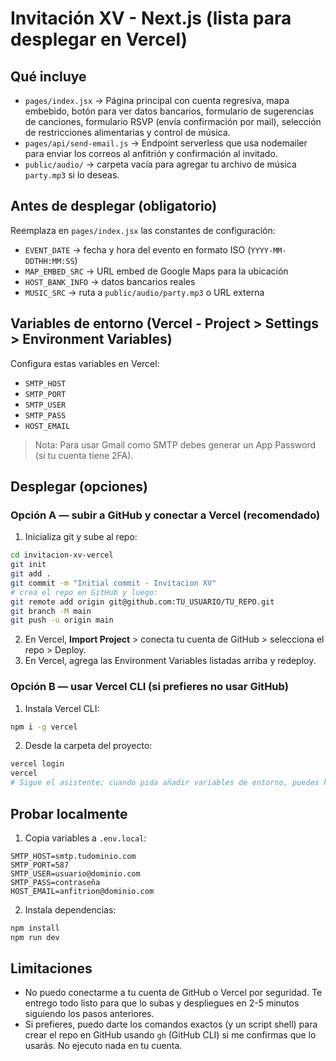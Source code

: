 
# Invitación XV - Next.js (lista para desplegar en Vercel)

## Qué incluye
- `pages/index.jsx` -> Página principal con cuenta regresiva, mapa embebido, botón para ver datos bancarios, formulario de sugerencias de canciones, formulario RSVP (envía confirmación por mail), selección de restricciones alimentarias y control de música.
- `pages/api/send-email.js` -> Endpoint serverless que usa nodemailer para enviar los correos al anfitrión y confirmación al invitado.
- `public/audio/` -> carpeta vacía para agregar tu archivo de música `party.mp3` si lo deseas.

## Antes de desplegar (obligatorio)
Reemplaza en `pages/index.jsx` las constantes de configuración:
- `EVENT_DATE` -> fecha y hora del evento en formato ISO (`YYYY-MM-DDTHH:MM:SS`)
- `MAP_EMBED_SRC` -> URL embed de Google Maps para la ubicación
- `HOST_BANK_INFO` -> datos bancarios reales
- `MUSIC_SRC` -> ruta a `public/audio/party.mp3` o URL externa

## Variables de entorno (Vercel - Project > Settings > Environment Variables)
Configura estas variables en Vercel:
- `SMTP_HOST`
- `SMTP_PORT`
- `SMTP_USER`
- `SMTP_PASS`
- `HOST_EMAIL`

> Nota: Para usar Gmail como SMTP debes generar un App Password (si tu cuenta tiene 2FA).

## Desplegar (opciones)
### Opción A — subir a GitHub y conectar a Vercel (recomendado)
1. Inicializa git y sube al repo:
```bash
cd invitacion-xv-vercel
git init
git add .
git commit -m "Initial commit - Invitacion XV"
# crea el repo en GitHub y luego:
git remote add origin git@github.com:TU_USUARIO/TU_REPO.git
git branch -M main
git push -u origin main
```
2. En Vercel, **Import Project** > conecta tu cuenta de GitHub > selecciona el repo > Deploy.
3. En Vercel, agrega las Environment Variables listadas arriba y redeploy.

### Opción B — usar Vercel CLI (si prefieres no usar GitHub)
1. Instala Vercel CLI:
```bash
npm i -g vercel
```
2. Desde la carpeta del proyecto:
```bash
vercel login
vercel
# Sigue el asistente; cuando pida añadir variables de entorno, puedes hacerlo en dashboard.v
```

## Probar localmente
1. Copia variables a `.env.local`:
```
SMTP_HOST=smtp.tudominio.com
SMTP_PORT=587
SMTP_USER=usuario@dominio.com
SMTP_PASS=contraseña
HOST_EMAIL=anfitrion@dominio.com
```
2. Instala dependencias:
```bash
npm install
npm run dev
```

## Limitaciones
- No puedo conectarme a tu cuenta de GitHub o Vercel por seguridad. Te entrego todo listo para que lo subas y despliegues en 2-5 minutos siguiendo los pasos anteriores.
- Si prefieres, puedo darte los comandos exactos (y un script shell) para crear el repo en GitHub usando `gh` (GitHub CLI) si me confirmas que lo usarás. No ejecuto nada en tu cuenta.

